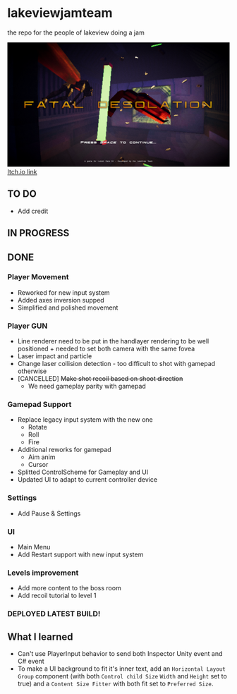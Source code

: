 # lakeviewjamteam
the repo for the people of lakeview doing a jam

![TitleScreen](TitleScreen.PNG)
[Itch.io link](https://binarygleam.itch.io/fatal-desolation)

## TO DO

- Add credit

## IN PROGRESS

## DONE
### Player Movement
+ Reworked for new input system
+ Added axes inversion supped
+ Simplified and polished movement  

### Player GUN
+ Line renderer need to be put in the handlayer rendering to be well positioned + needed to set both camera with the same fovea
+ Laser impact and particle
+ Change laser collision detection - too difficult to shot with gamepad otherwise
+ [CANCELLED] ~~Make shot recoil based on shoot direction~~
	+ We need gameplay parity with gamepad

### Gamepad Support
+ Replace legacy input system with the new one
	+ Rotate
	+ Roll
	+ Fire
+ Additional reworks for gamepad
	+ Aim anim
	+ Cursor
+ Splitted ControlScheme for Gameplay and UI 
+ Updated UI to adapt to current controller device 

### Settings
+ Add Pause & Settings

### UI
+ Main Menu
+ Add Restart support with new input system

### Levels improvement
+ Add more content to the boss room
+ Add recoil tutorial to level 1

### DEPLOYED LATEST BUILD!


## What I learned
- Can't use PlayerInput behavior to send both Inspector Unity event and C# event
- To make a UI background to fit it's inner text, add an `Horizontal Layout Group` component (with both `Control child Size` `Width` and `Height` set to true) and a `Content Size Fitter` with both fit set to `Preferred Size`.  
